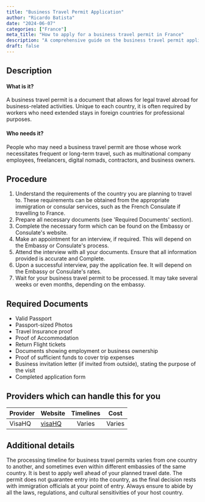 ```yaml
---
title: "Business Travel Permit Application"
author: "Ricardo Batista"
date: "2024-06-07"
categories: ["France"]
meta_title: "How to apply for a business travel permit in France"
description: "A comprehensive guide on the business travel permit application in France."
draft: false
---
```


## Description
#### What is it?
A business travel permit is a document that allows for legal travel abroad for business-related activities. Unique to each country, it is often required by workers who need extended stays in foreign countries for professional purposes.

#### Who needs it?
People who may need a business travel permit are those whose work necessitates frequent or long-term travel, such as multinational company employees, freelancers, digital nomads, contractors, and business owners.

## Procedure
1. Understand the requirements of the country you are planning to travel to. These requirements can be obtained from the appropriate immigration or consular services, such as the French Consulate if travelling to France.
2. Prepare all necessary documents (see 'Required Documents' section).
3. Complete the necessary form which can be found on the Embassy or Consulate's website.
4. Make an appointment for an interview, if required. This will depend on the Embassy or Consulate's process.
5. Attend the interview with all your documents. Ensure that all information provided is accurate and Complete.
6. Upon a successful interview, pay the application fee. It will depend on the Embassy or Consulate's rates.
7. Wait for your business travel permit to be processed. It may take several weeks or even months, depending on the embassy.

## Required Documents
- Valid Passport
- Passport-sized Photos
- Travel Insurance proof
- Proof of Accommodation 
- Return Flight tickets
- Documents showing employment or business ownership
- Proof of sufficient funds to cover trip expenses
- Business invitation letter (if invited from outside), stating the purpose of the visit
- Completed application form

## Providers which can handle this for you

| Provider        |     Website     |     Timelines    |       Cost      |
| --------------- | --------------- |  :-------------: | :-------------: |
| VisaHQ      |  [visaHQ](https://www.visahq.com/)       |      Varies      |        Varies       |

## Additional details
The processing timeline for business travel permits varies from one country to another, and sometimes even within different embassies of the same country. It is best to apply well ahead of your planned travel date. The permit does not guarantee entry into the country, as the final decision rests with immigration officials at your point of entry. Always ensure to abide by all the laws, regulations, and cultural sensitivities of your host country.